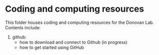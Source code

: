 # Coding and computing resources

This folder houses coding and computing resources for the Donovan Lab. Contents include:

1. github:
    * how to download and connect to Github (in progress)
    * how to get started using GitHub

